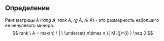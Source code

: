 ## Определение

Ранг матрицы $A \ (rang \ A, \ rank \ A, \ rg \ A, \ rk \ A)$ - это размерность наболшиго ее ненулевого минора.
$$
rank \ A = max(n) \ | \ \underset{ n\times n }{ M_{j}^{i} } \neq 0
$$